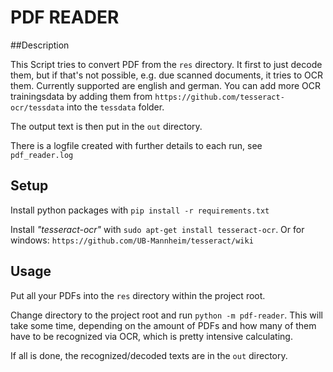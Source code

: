 # PDF READER

##Description

This Script tries to convert PDF from the `res` directory. It first to just decode them, but if that's not possible, 
e.g. due scanned documents, it tries to OCR them. Currently supported are english and german. You can add more OCR 
trainingsdata by adding them from `https://github.com/tesseract-ocr/tessdata` into the `tessdata` folder.

The output text is then put in the `out` directory.

There is a logfile created with further details to each run, see `pdf_reader.log`

## Setup
Install python packages with `pip install -r requirements.txt`

Install *"tesseract-ocr"* with `sudo apt-get install tesseract-ocr`.
Or for windows: `https://github.com/UB-Mannheim/tesseract/wiki`

## Usage

Put all your PDFs into the `res` directory within the project root.

Change directory to the project root and run `python -m pdf-reader`. This will take some time, depending on the amount 
of PDFs and how many of them have to be recognized via OCR, which is pretty intensive calculating.

If all is done, the recognized/decoded texts are in the `out` directory.